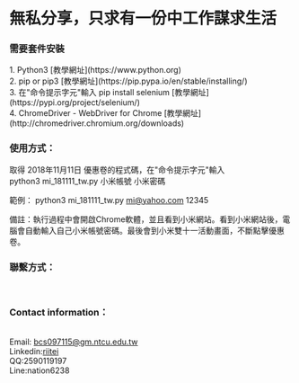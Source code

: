 <h1>無私分享，只求有一份中工作謀求生活</h1>
<h3 title="yan">需要套件安裝</h3>
1. Python3 [教學網址](https://www.python.org)<br>
2. pip or pip3 [教學網址](https://pip.pypa.io/en/stable/installing/)<br>
3. 在"命令提示字元"輸入 pip install selenium [教學網址](https://pypi.org/project/selenium/)<br>
4. ChromeDriver - WebDriver for Chrome [教學網址](http://chromedriver.chromium.org/downloads)<br>
<h3>使用方式：</h3>
取得 2018年11月11日 優惠卷的程式碼，在"命令提示字元"輸入<br>
python3 mi_181111_tw.py 小米帳號 小米密碼

範例： python3 mi_181111_tw.py mi@yahoo.com 12345<br>

備註：執行過程中會開啟Chrome軟體，並且看到小米網站。看到小米網站後，電腦會自動輸入自己小米帳號密碼。最後會到小米雙十一活動畫面，不斷點擊優惠卷。

<h3>聯繫方式：</h3><br>
<h3>Contact information：</h3><br>
Email: <a href="mailto:bcs097115@gm.ntcu.edu.tw">bcs097115@gm.ntcu.edu.tw</a><br>
Linkedin:<a href="https://www.linkedin.com/in/riitei/">riitei</a><br>
QQ:2590119197<br>
Line:nation6238


